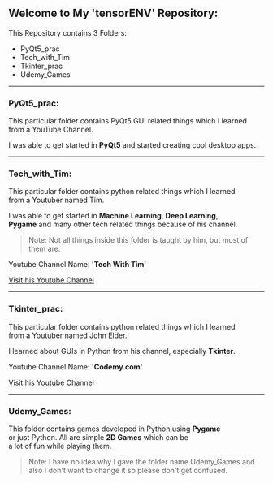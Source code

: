 ## Welcome to My 'tensorENV' Repository:
This Repository contains 3 Folders:
* PyQt5_prac
* Tech_with_Tim
* Tkinter_prac
* Udemy_Games

---
### PyQt5_prac:
This particular folder contains PyQt5 GUI related things which I learned   
from a YouTube Channel.

I was able to get started in **PyQt5** and started creating cool desktop apps.

---
### Tech_with_Tim:
This particular folder contains python related things which I learned   
from a Youtuber named Tim.

I was able to get started in **Machine Learning**, **Deep Learning**,  
**Pygame** and many other tech related things because of his channel.

> Note: Not all things inside this folder is taught by him, but most of them are.

Youtube Channel Name: **'Tech With Tim'**

[Visit his Youtube Channel](https://www.youtube.com/channel/UC4JX40jDee_tINbkjycV4Sg)

---
### Tkinter_prac:
This particular folder contains python related things which I learned  
from a Youtuber named John Elder.

I learned about GUIs in Python from his channel, especially **Tkinter**.

Youtube Channel Name: **'Codemy.com'**

[Visit his Youtube Channel](https://www.youtube.com/channel/UCFB0dxMudkws1q8w5NJEAmw)

---
### Udemy_Games:
This folder contains games developed in Python using **Pygame**  
or just Python. All are simple **2D Games** which can be  
a lot of fun while playing them.

> Note: I have no idea why I gave the folder name Udemy_Games and  
> also I don't want to change it so please don't get confused.